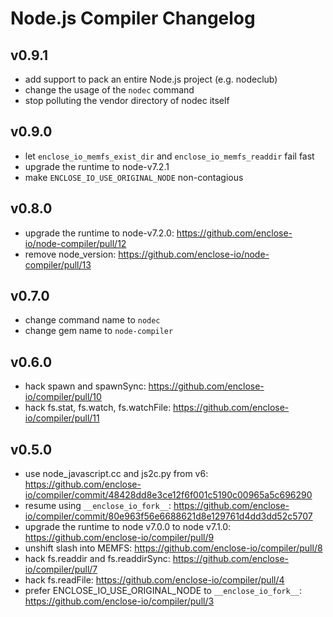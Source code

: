 # Node.js Compiler Changelog

## v0.9.1

* add support to pack an entire Node.js project (e.g. nodeclub)
* change the usage of the `nodec` command
* stop polluting the vendor directory of nodec itself

## v0.9.0

* let `enclose_io_memfs_exist_dir` and `enclose_io_memfs_readdir` fail fast
* upgrade the runtime to node-v7.2.1
* make `ENCLOSE_IO_USE_ORIGINAL_NODE` non-contagious

## v0.8.0

* upgrade the runtime to node-v7.2.0: https://github.com/enclose-io/node-compiler/pull/12
* remove node_version: https://github.com/enclose-io/node-compiler/pull/13

## v0.7.0

* change command name to `nodec`
* change gem name to `node-compiler`

## v0.6.0

* hack spawn and spawnSync: https://github.com/enclose-io/compiler/pull/10
* hack fs.stat, fs.watch, fs.watchFile: https://github.com/enclose-io/compiler/pull/11

## v0.5.0

* use node_javascript.cc and js2c.py from v6: https://github.com/enclose-io/compiler/commit/48428dd8e3ce12f6f001c5190c00965a5c696290
* resume using `__enclose_io_fork__`: https://github.com/enclose-io/compiler/commit/80e963f56e6688621d8e129761d4dd3dd52c5707
* upgrade the runtime to node v7.0.0 to node v7.1.0: https://github.com/enclose-io/compiler/pull/9
* unshift slash into MEMFS: https://github.com/enclose-io/compiler/pull/8
* hack fs.readdir and fs.readdirSync: https://github.com/enclose-io/compiler/pull/7
* hack fs.readFile: https://github.com/enclose-io/compiler/pull/4
* prefer ENCLOSE_IO_USE_ORIGINAL_NODE to `__enclose_io_fork__`: https://github.com/enclose-io/compiler/pull/3
